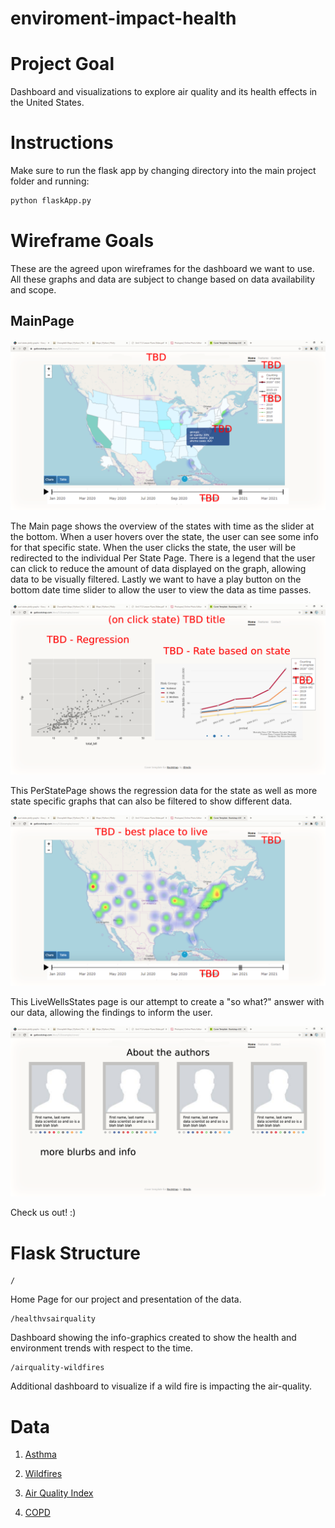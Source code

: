 # enviroment-impact-health

# Project Goal
Dashboard and visualizations to explore air quality and its health effects in the United States.

# Instructions

Make sure to run the flask app by changing directory into the main project folder and running:
```bash 
python flaskApp.py
```

# Wireframe Goals

These are the agreed upon wireframes for the dashboard we want to use. All these graphs and data are subject to change based on data availability and scope.

## MainPage

![MainPage](images/Main_Page.png)
 
The Main page shows the overview of the states with time as the slider at the bottom. When a user hovers over the state, the user can see some info for that specific state. When the user clicks the state, the user will be redirected to the individual Per State Page. There is a legend that the user can click to reduce the amount of data displayed on the graph, allowing data to be visually filtered. Lastly we want to have a play button on the bottom date time slider to allow the user to view the data as time passes.

![PerStatePage](images/Per_State_Page.png)

This PerStatePage shows the regression data for the state as well as more state specific graphs that can also be filtered to show different data.

![LiveWellsStates](images/Live_Wells_States.png)

This LiveWellsStates page is our attempt to create a "so what?" answer with our data, allowing the findings to inform the user.

![AboutTheAuthors](images/About_The_Authors.png)

Check us out! :)

# Flask Structure
```
/
```
Home Page for our project and presentation of the data.

```
/healthvsairquality
```
Dashboard showing the info-graphics created to show the health and environment trends with respect to the time.

```
/airquality-wildfires
```
Additional dashboard to visualize if a wild fire is impacting the air-quality.

# Data
1. [Asthma](https://chronicdata.cdc.gov/Chronic-Disease-Indicators/U-S-Chronic-Disease-Indicators-Asthma/us8e-ubyj)

2. [Wildfires](https://www.kaggle.com/rtatman/188-million-us-wildfires)

3. [Air Quality Index](https://www.epa.gov/outdoor-air-quality-data)

4. [COPD](https://chronicdata.cdc.gov/Chronic-Disease-Indicators/U-S-Chronic-Disease-Indicators-Chronic-Obstructive/aqr6-8kj8)

